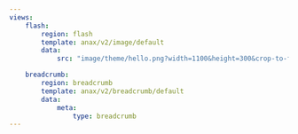 ```yaml
---
views:
    flash:
        region: flash
        template: anax/v2/image/default
        data:
            src: "image/theme/hello.png?width=1100&height=300&crop-to-fit"

    breadcrumb:
        region: breadcrumb
        template: anax/v2/breadcrumb/default
        data:
            meta:
                type: breadcrumb
---
```

